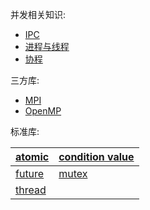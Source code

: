 并发相关知识:
- [IPC](../../../System/IPC/进程通信.md)
- [进程与线程](../../../System/Process/进程与线程.md)
- [协程](../../Go/Go%20并发.md)

三方库:
- [MPI](../第三方库/MPI.md)
- [OpenMP](../第三方库/OpenMP.md)

标准库:



| [atomic](../标准库/atomic.md) | [condition value](../标准库/condition%20value.md) |
| ------------------- | --------------------------------------- |
|  [future](../标准库/future.md)                   |        [mutex](../标准库/mutex.md)                                 |
|    [thread](../标准库/thread.md)                 |                                         |